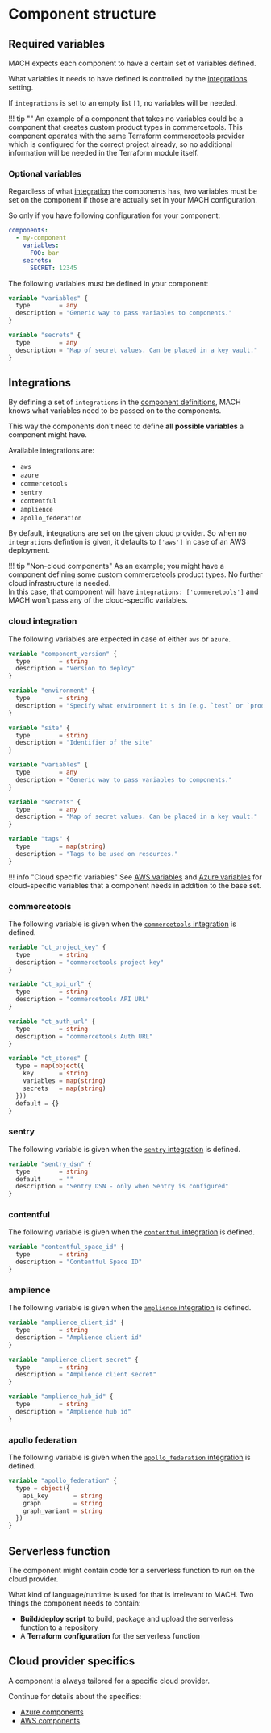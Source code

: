 # Component structure

## Required variables

MACH expects each component to have a certain set of variables defined.

What variables it needs to have defined is controlled by the [integrations](../syntax/components.md) setting.

If `integrations` is set to an empty list `[]`, no variables will be needed.

!!! tip ""
    An example of a component that takes no variables could be a component that creates custom product types in commercetools. This component operates with the same Terraform commercetools provider which is configured for the correct project already, so no additional information will be needed in the Terraform module itself.


### Optional variables

Regardless of what [integration](#integrations) the components has, two variables must be set on the component if those are actually set in your MACH configuration.

So only if you have following configuration for your component:

```yaml
components:
  - my-component
    variables:
      FOO: bar
    secrets:
      SECRET: 12345
```

The following variables must be defined in your component:

```terraform
variable "variables" {
  type        = any
  description = "Generic way to pass variables to components."
}

variable "secrets" {
  type        = any
  description = "Map of secret values. Can be placed in a key vault."
}
```

## Integrations

By defining a set of `integrations` in the [component definitions](../syntax/components.md), MACH knows what variables need to be passed on to the components.

This way the components don't need to define **all possible variables** a component might have.

Available integrations are:

- `aws`
- `azure`
- `commercetools`
- `sentry`
- `contentful`
- `amplience`
- `apollo_federation`

By default, integrations are set on the given cloud provider. So when no `integrations` defintion is given, it defaults to `['aws']` in case of an AWS deployment.

!!! tip "Non-cloud components"
    As an example; you might have a component defining some custom commercetools product types. No further cloud infrastructure is needed.<br>
    In this case, that component will have `integrations: ['commeretools']` and MACH won't pass any of the cloud-specific variables.

### cloud integration

The following variables are expected in case of either `aws` or `azure`.

```terraform
variable "component_version" {
  type        = string
  description = "Version to deploy"
}

variable "environment" {
  type        = string
  description = "Specify what environment it's in (e.g. `test` or `production`)"
}

variable "site" {
  type        = string
  description = "Identifier of the site"
}

variable "variables" {
  type        = any
  description = "Generic way to pass variables to components."
}

variable "secrets" {
  type        = any
  description = "Map of secret values. Can be placed in a key vault."
}

variable "tags" {
  type        = map(string)
  description = "Tags to be used on resources."
}
```

!!! info "Cloud specific variables"
      See [AWS variables](./aws.md#terraform-variables) and [Azure variables](./azure.md#terraform-variables) for cloud-specific variables that a component needs in addition to the base set.


### commercetools

The following variable is given when the [`commercetools` integration](../../topics/integrations/commercetools.md) is defined.

```terraform
variable "ct_project_key" {
  type        = string
  description = "commercetools project key"
}

variable "ct_api_url" {
  type        = string
  description = "commercetools API URL"
}

variable "ct_auth_url" {
  type        = string
  description = "commercetools Auth URL"
}

variable "ct_stores" {
  type = map(object({
    key       = string
    variables = map(string)
    secrets   = map(string)
  }))
  default = {}
}
```

### sentry

The following variable is given when the [`sentry` integration](../../topics/integrations/sentry.md) is defined.

```terraform
variable "sentry_dsn" {
  type        = string
  default     = ""
  description = "Sentry DSN - only when Sentry is configured"
}
```

### contentful

The following variable is given when the [`contentful` integration](../../topics/integrations/contentful.md) is defined.

```terraform
variable "contentful_space_id" {
  type        = string
  description = "Contentful Space ID"
}
```

### amplience

The following variable is given when the [`amplience` integration](../../topics/integrations/amplience.md) is defined.

```terraform
variable "amplience_client_id" {
  type        = string
  description = "Amplience client id"
}

variable "amplience_client_secret" {
  type        = string
  description = "Amplience client secret"
}

variable "amplience_hub_id" {
  type        = string
  description = "Amplience hub id"
}
```

### apollo federation

The following variable is given when the [`apollo_federation` integration](../../topics/integrations/apollo_federation.md) is defined.

```terraform
variable "apollo_federation" {
  type = object({
    api_key       = string
    graph         = string
    graph_variant = string
  })
}
```

## Serverless function

The component might contain code for a serverless function to run on the cloud provider.

What kind of language/runtime is used for that is irrelevant to MACH. Two things the component needs to contain:

- **Build/deploy script** to build, package and upload the serverless function to a repository
- A **Terraform configuration** for the serverless function

## Cloud provider specifics

A component is always tailored for a specific cloud provider.

Continue for details about the specifics:

- [Azure components](./azure.md)
- [AWS components](./aws.md)
